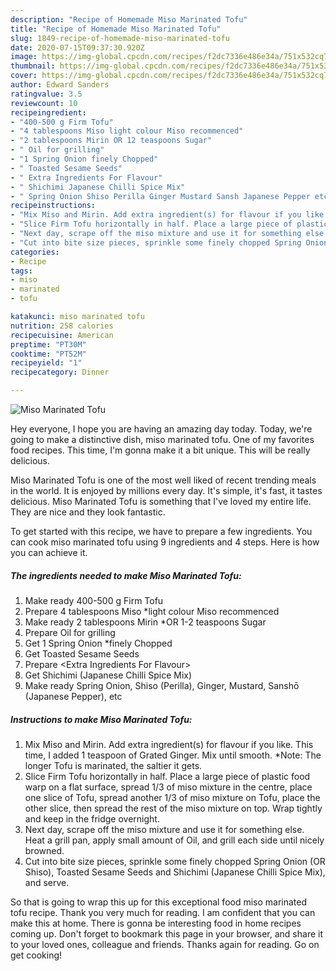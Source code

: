 ```yaml
---
description: "Recipe of Homemade Miso Marinated Tofu"
title: "Recipe of Homemade Miso Marinated Tofu"
slug: 1849-recipe-of-homemade-miso-marinated-tofu
date: 2020-07-15T09:37:30.920Z
image: https://img-global.cpcdn.com/recipes/f2dc7336e486e34a/751x532cq70/miso-marinated-tofu-recipe-main-photo.jpg
thumbnail: https://img-global.cpcdn.com/recipes/f2dc7336e486e34a/751x532cq70/miso-marinated-tofu-recipe-main-photo.jpg
cover: https://img-global.cpcdn.com/recipes/f2dc7336e486e34a/751x532cq70/miso-marinated-tofu-recipe-main-photo.jpg
author: Edward Sanders
ratingvalue: 3.5
reviewcount: 10
recipeingredient:
- "400-500 g Firm Tofu"
- "4 tablespoons Miso light colour Miso recommenced"
- "2 tablespoons Mirin OR 12 teaspoons Sugar"
- " Oil for grilling"
- "1 Spring Onion finely Chopped"
- " Toasted Sesame Seeds"
- " Extra Ingredients For Flavour"
- " Shichimi Japanese Chilli Spice Mix"
- " Spring Onion Shiso Perilla Ginger Mustard Sansh Japanese Pepper etc"
recipeinstructions:
- "Mix Miso and Mirin. Add extra ingredient(s) for flavour if you like. This time, I added 1 teaspoon of Grated Ginger. Mix until smooth. *Note: The longer Tofu is marinated, the saltier it gets."
- "Slice Firm Tofu horizontally in half. Place a large piece of plastic food warp on a flat surface, spread 1/3 of miso mixture in the centre, place one slice of Tofu, spread another 1/3 of miso mixture on Tofu, place the other slice, then spread the rest of the miso mixture on top. Wrap tightly and keep in the fridge overnight."
- "Next day, scrape off the miso mixture and use it for something else. Heat a grill pan, apply small amount of Oil, and grill each side until nicely browned."
- "Cut into bite size pieces, sprinkle some finely chopped Spring Onion (OR Shiso), Toasted Sesame Seeds and Shichimi (Japanese Chilli Spice Mix), and serve."
categories:
- Recipe
tags:
- miso
- marinated
- tofu

katakunci: miso marinated tofu 
nutrition: 258 calories
recipecuisine: American
preptime: "PT30M"
cooktime: "PT52M"
recipeyield: "1"
recipecategory: Dinner

---
```



![Miso Marinated Tofu](https://img-global.cpcdn.com/recipes/f2dc7336e486e34a/751x532cq70/miso-marinated-tofu-recipe-main-photo.jpg)

Hey everyone, I hope you are having an amazing day today. Today, we're going to make a distinctive dish, miso marinated tofu. One of my favorites food recipes. This time, I'm gonna make it a bit unique. This will be really delicious.



Miso Marinated Tofu is one of the most well liked of recent trending meals in the world. It is enjoyed by millions every day. It's simple, it's fast, it tastes delicious. Miso Marinated Tofu is something that I've loved my entire life. They are nice and they look fantastic.


To get started with this recipe, we have to prepare a few ingredients. You can cook miso marinated tofu using 9 ingredients and 4 steps. Here is how you can achieve it.

<!--inarticleads1-->

##### The ingredients needed to make Miso Marinated Tofu:

1. Make ready 400-500 g Firm Tofu
1. Prepare 4 tablespoons Miso *light colour Miso recommenced
1. Make ready 2 tablespoons Mirin *OR 1-2 teaspoons Sugar
1. Prepare  Oil for grilling
1. Get 1 Spring Onion *finely Chopped
1. Get  Toasted Sesame Seeds
1. Prepare  &lt;Extra Ingredients For Flavour&gt;
1. Get  Shichimi (Japanese Chilli Spice Mix)
1. Make ready  Spring Onion, Shiso (Perilla), Ginger, Mustard, Sanshō (Japanese Pepper), etc




<!--inarticleads2-->

##### Instructions to make Miso Marinated Tofu:

1. Mix Miso and Mirin. Add extra ingredient(s) for flavour if you like. This time, I added 1 teaspoon of Grated Ginger. Mix until smooth. *Note: The longer Tofu is marinated, the saltier it gets.
1. Slice Firm Tofu horizontally in half. Place a large piece of plastic food warp on a flat surface, spread 1/3 of miso mixture in the centre, place one slice of Tofu, spread another 1/3 of miso mixture on Tofu, place the other slice, then spread the rest of the miso mixture on top. Wrap tightly and keep in the fridge overnight.
1. Next day, scrape off the miso mixture and use it for something else. Heat a grill pan, apply small amount of Oil, and grill each side until nicely browned.
1. Cut into bite size pieces, sprinkle some finely chopped Spring Onion (OR Shiso), Toasted Sesame Seeds and Shichimi (Japanese Chilli Spice Mix), and serve.




So that is going to wrap this up for this exceptional food miso marinated tofu recipe. Thank you very much for reading. I am confident that you can make this at home. There is gonna be interesting food in home recipes coming up. Don't forget to bookmark this page in your browser, and share it to your loved ones, colleague and friends. Thanks again for reading. Go on get cooking!
